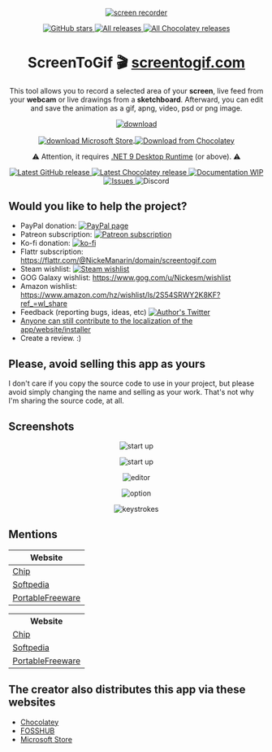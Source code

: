 <p align="center">
  <a href="https://github.com/NickeManarin/ScreenToGif" target="_blank">
    <img align="center" alt="screen recorder" src="https://www.screentogif.com/logos/ms-icon-144x144.png" />
  </a>
</p>

<p align="center">
  <a href="https://github.com/NickeManarin/ScreenToGif/stargazers" target="_blank">
    <img alt="GitHub stars" src="https://img.shields.io/github/stars/NickeManarin/ScreenToGif.svg" />
  </a>

  <a href="https://github.com/NickeManarin/ScreenToGif/releases" target="_blank">
    <img alt="All releases" src="https://img.shields.io/github/downloads/NickeManarin/ScreenToGif/total.svg" />
  </a>

  <a href="https://chocolatey.org/packages/screentogif" target="_blank">
    <img alt="All Chocolatey releases" src="https://img.shields.io/chocolatey/dt/screentogif.svg" />
  </a>
</p>

<h1 align="center">
  ScreenToGif 🎬
  <a href="http://www.screentogif.com/" target="_blank">screentogif.com</a>
</h1>

<p align="center">This tool allows you to record a selected area of your <strong>screen</strong>, live feed from your <strong>webcam</strong> or live drawings from a <strong>sketchboard</strong>. Afterward, you can edit and save the animation as a gif, apng, video, psd or png image.</p>

<p align="center">
  <a href="https://github.com/NickeManarin/ScreenToGif/releases" target="_blank">
    <img align="center" alt="download" src="https://www.screentogif.com/wiki/download-now.png"/>
  </a>
</p>

<p align="center">
  <a href="https://www.microsoft.com/en-us/p/screentogif/9n3sqk8pds8g" target="_blank">
    <img align="center" alt="download Microsoft Store" src="https://www.screentogif.com/wiki/download-store.png"/>
  </a>

  <a href="https://chocolatey.org/packages/screentogif" target="_blank">
    <img align="center" alt="Download from Chocolatey" src="https://www.screentogif.com/wiki/download-chocolatey.png"/>
  </a>
</p>

<p align="center">
  <g-emoji ios-version="6.0" fallback-src="https://assets-cdn.github.com/images/icons/emoji/unicode/26a0.png" alias="warning">⚠️</g-emoji>
  Attention, it requires <a href="https://dotnet.microsoft.com/en-us/download/dotnet/6.0/runtime">.NET 9 Desktop Runtime</a> (or above). 
  <g-emoji ios-version="6.0" fallback-src="https://assets-cdn.github.com/images/icons/emoji/unicode/26a0.png" alias="warning">⚠️</g-emoji>
</p>

<p align="center">
  <a href="https://github.com/NickeManarin/ScreenToGif/releases/latest" target="_blank">
    <img alt="Latest GitHub release" src="https://img.shields.io/github/release/nickemanarin/screentogif.svg" />
  </a>

  <a href="https://chocolatey.org/packages/screentogif" target="_blank">
    <img alt="Latest Chocolatey release" src="https://img.shields.io/chocolatey/v/screentogif.svg" />
  </a>

  <a href="https://github.com/NickeManarin/ScreenToGif/wiki/Help" target="_blank">
    <img alt="Documentation WIP" src="https://img.shields.io/badge/Docs-WIP-red.svg" />
  </a>

  <a href="https://github.com/NickeManarin/ScreenToGif/issues" target="_blank">
    <img alt="Issues" src="https://img.shields.io/github/issues/NickeManarin/ScreenToGif.svg" />
  </a>

  <a style="text-decoration:none" href="https://discord.gg/XgEqDHX">
    <img src="https://img.shields.io/discord/318260719680356352.svg" alt="Discord" />
  </a>
</p>
	
<h2>Would you like to help the project?</h2>

 * PayPal donation: [![PayPal page](https://img.shields.io/badge/donate-Paypal-fd8200.svg)](https://www.paypal.com/cgi-bin/webscr?cmd=_donations&business=JCY2BGLULSWVJ&lc=US&item_name=ScreenToGif&item_number=screentogif&currency_code=USD&bn=PP%2dDonationsBF%3abtn_donateCC_LG%2egif%3aNonHosted)
 * Patreon subscription: [![Patreon subscription](https://img.shields.io/badge/subscribe-Patreon-orange.svg)](https://www.patreon.com/nicke)
 * Ko-fi donation: [![ko-fi](https://www.ko-fi.com/img/githubbutton_sm.svg)](https://ko-fi.com/B0B7Y5Z9)
 * Flattr subscription: https://flattr.com/@NickeManarin/domain/screentogif.com 
 * Steam wishlist: [![Steam wishlist](https://img.shields.io/badge/donate-Steam-171a21.svg)](http://steamcommunity.com/id/nickesm/wishlist)
 * GOG Galaxy wishlist: https://www.gog.com/u/Nickesm/wishlist
 * Amazon wishlist: https://www.amazon.com/hz/wishlist/ls/2S54SRWY2K8KF?ref_=wl_share
 * Feedback (reporting bugs, ideas, etc) [![Author's Twitter](https://img.shields.io/badge/Twitter-%40NickeManarin-blue.svg)](https://twitter.com/NickeManarin)
 * [Anyone can still contribute to the localization of the app/website/installer](https://github.com/NickeManarin/ScreenToGif/blob/master/LOCALIZATION.md)
 * Create a review. :)


<h2>Please, avoid selling this app as yours</h2>
I don't care if you copy the source code to use in your project, but please avoid simply changing the name and selling as your work. 
That's not why I'm sharing the source code, at all.

<h2>Screenshots</h2>

<p align="center">
 <img align="center" alt="start up" src="https://www.screentogif.com/media/Recorder.png" />
</p>

<p align="center">
 <img align="center" alt="start up" src="https://www.screentogif.com/media/Startup.png" />
</p>

<p align="center">
  <img align="center" alt="editor" src="https://www.screentogif.com/media/Editor.gif" />
</p>

<p align="center">
  <img align="center" alt="option" src="https://www.screentogif.com/media/Options.gif" />
</p>

<p align="center">
  <img align="center" alt="keystrokes" src="https://www.screentogif.com/media/Keys.gif" />
</p>

<h2>Mentions</h2>

|Website|
| --- |
|<a href="https://www.chip.de/downloads/Screen-To-Gif_65993193.html">Chip</a>|
|<a href="https://www.softpedia.com/get/Multimedia/Graphic/Graphic-Others/Screen-to-Gif.shtml">Softpedia</a>|
|<a href="https://www.portablefreeware.com/index.php?id=2895">PortableFreeware</a>|

<table>
	<tr>
		<th>Website</th>
	</tr>
	<tr>
		<td><a href="https://www.chip.de/downloads/Screen-To-Gif_65993193.html">Chip</a></td>
	</tr>
	<tr>
		<td><a href="https://www.softpedia.com/get/Multimedia/Graphic/Graphic-Others/Screen-to-Gif.shtml">Softpedia</a></td>
	</tr>
	<tr>
		<td><a href="https://www.portablefreeware.com/index.php?id=2895">PortableFreeware</a></td>
	</tr>
</table>

<h2>The creator also distributes this app via these websites</h2>

* [Chocolatey](https://chocolatey.org/packages/screentogif)
* [FOSSHUB](https://www.fosshub.com/ScreenToGif.html)
* [Microsoft Store](https://www.microsoft.com/en-us/p/screentogif/9n3sqk8pds8g)
